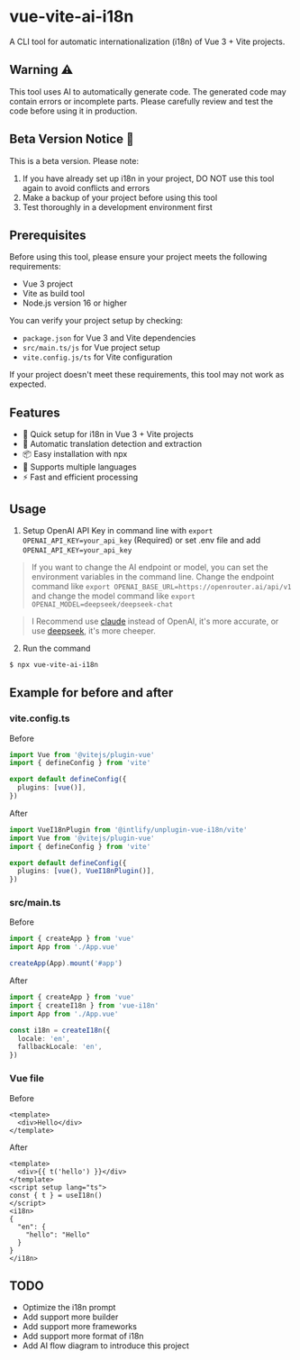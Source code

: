 # vue-vite-ai-i18n

A CLI tool for automatic internationalization (i18n) of Vue 3 + Vite projects.

## Warning ⚠️

This tool uses AI to automatically generate code. The generated code may contain errors or incomplete parts.
Please carefully review and test the code before using it in production.

## Beta Version Notice 🚧

This is a beta version. Please note:

1. If you have already set up i18n in your project, DO NOT use this tool again to avoid conflicts and errors
2. Make a backup of your project before using this tool
3. Test thoroughly in a development environment first

## Prerequisites

Before using this tool, please ensure your project meets the following requirements:

- Vue 3 project
- Vite as build tool
- Node.js version 16 or higher

You can verify your project setup by checking:
- `package.json` for Vue 3 and Vite dependencies
- `src/main.ts/js` for Vue project setup
- `vite.config.js/ts` for Vite configuration

If your project doesn't meet these requirements, this tool may not work as expected.

## Features

- 🚀 Quick setup for i18n in Vue 3 + Vite projects
- 🤖 Automatic translation detection and extraction
- 📦 Easy installation with npx
- 🔄 Supports multiple languages
- ⚡️ Fast and efficient processing

## Usage

1. Setup OpenAI API Key in command line with `export OPENAI_API_KEY=your_api_key` (Required) or set .env file and add `OPENAI_API_KEY=your_api_key`

> If you want to change the AI endpoint or model, you can set the environment variables in the command line. Change the endpoint command like
`export OPENAI_BASE_URL=https://openrouter.ai/api/v1` and change the model command like
`export OPENAI_MODEL=deepseek/deepseek-chat`

> I Recommend use [claude](https://www.anthropic.com/en/claude) instead of OpenAI, it's more accurate, or use [deepseek](https://deepseek.ai/), it's more cheeper.

2. Run the command
```bash
$ npx vue-vite-ai-i18n
```

## Example for before and after

### vite.config.ts

Before
```ts
import Vue from '@vitejs/plugin-vue'
import { defineConfig } from 'vite'

export default defineConfig({
  plugins: [vue()],
})
```

After

```ts
import VueI18nPlugin from '@intlify/unplugin-vue-i18n/vite'
import Vue from '@vitejs/plugin-vue'
import { defineConfig } from 'vite'

export default defineConfig({
  plugins: [vue(), VueI18nPlugin()],
})
```

### src/main.ts

Before
```ts
import { createApp } from 'vue'
import App from './App.vue'

createApp(App).mount('#app')
```

After
```ts
import { createApp } from 'vue'
import { createI18n } from 'vue-i18n'
import App from './App.vue'

const i18n = createI18n({
  locale: 'en',
  fallbackLocale: 'en',
})
```

### Vue file

Before
```vue
<template>
  <div>Hello</div>
</template>
```

After
```vue
<template>
  <div>{{ t('hello') }}</div>
</template>
<script setup lang="ts">
const { t } = useI18n()
</script>
<i18n>
{
  "en": {
    "hello": "Hello"
  }
}
</i18n>
```

## TODO

- Optimize the i18n prompt
- Add support more builder
- Add support more frameworks
- Add support more format of i18n
- Add AI flow diagram to introduce this project
